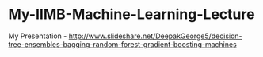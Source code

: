 # My-IIMB-Machine-Learning-Lecture

My Presentation - http://www.slideshare.net/DeepakGeorge5/decision-tree-ensembles-bagging-random-forest-gradient-boosting-machines
